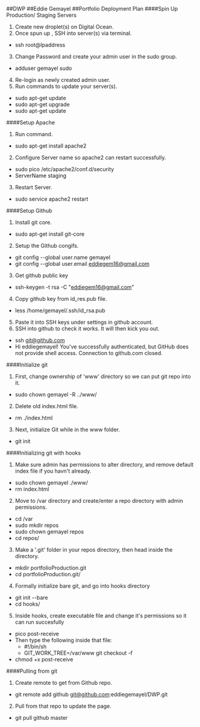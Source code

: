 ##DWP
##Eddie Gemayel
##Portfolio Deployment Plan
####Spin Up Production/ Staging Servers
1. Create new droplet(s) on Digital Ocean.
2. Once spun up , SSH into server(s) via terminal.
  * ssh root@Ipaddress
3. Change Password and create your admin user in the sudo group.
  * adduser gemayel sudo 
4. Re-login as newly created admin user.
5. Run commands to update your server(s).
  * sudo apt-get update
  * sudo apt-get upgrade
  * sudo apt-get update

####Setup Apache
1. Run command.
  * sudo apt-get install apache2
2. Configure Server name so apache2 can restart successfully.
  * sudo pico /etc/apache2/conf.d/security
  * ServerName staging
3. Restart Server.
  * sudo service apache2 restart


####Setup Github
1. Install git core.
  * sudo apt-get install git-core
2. Setup the Github congifs.
  * git config --global user.name gemayel
  * git config --global user.email eddiegem16@gmail.com
3. Get github public key
  * ssh-keygen -t rsa -C "eddiegem16@gmail.com"
4. Copy github key from id_res.pub file.
  * less /home/gemayel/.ssh/id_rsa.pub
5. Paste it into SSH keys under settings in github account.
6. SSH into github to check it works. It will then kick you out.
  * ssh git@github.com
  * Hi eddiegemayel! You've successfully authenticated, but GitHub does not provide shell access. Connection to github.com closed.




####Initialize git
1. First, change ownership of 'www' directory so we can put git repo into it.
  * sudo chown gemayel -R ../www/
2. Delete old index.html file.
  * rm ./index.html
3. Next, initialize Git while in the www folder.
  * git init

####Initializing git with hooks
1. Make sure admin has permissions to alter directory, and remove default index file if you havn't already.
  * sudo chown gemayel ./www/
  * rm index.html
2. Move to /var directory and create/enter a repo directory with admin permissions.
  * cd /var
  * sudo mkdir repos
  * sudo chown gemayel repos
  * cd repos/
3. Make a '.git' folder in your repos directory, then head inside the directory.
  * mkdir portfolioProduction.git
  * cd portfolioProduction.git/
4. Formally initialize bare git, and go into hooks directory
  * git init --bare
  * cd hooks/
5. Inside hooks, create executable file and change it's permissions so it can run succesfully
  * pico post-receive
  * Then type the following inside that file: 
    * #!/bin/sh
    * GIT_WORK_TREE=/var/www git checkout -f
  * chmod +x post-receive








####Pulling from git
1. Create remote to get from Github repo.
  * git remote add github git@github.com:eddiegemayel/DWP.git
2. Pull from that repo to update the page.
  * git pull github master